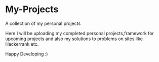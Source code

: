# My-Projects
A collection of my personal projects

Here I will be uploading my completed personal projects,framework for upcoming projects and also my solutions to problems on sites like Hackerrank etc.

Happy Developing :)
